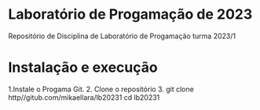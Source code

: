 # Laboratório de Progamação de 2023
Repositório de Disciplina de Laboratório de Progamação turma 2023/1
# Instalação e execução 
1.Instale o Progama Git.
2. Clone o repositório 
3. git clone http//gitub.com/mikaellara/lb20231
cd lb20231